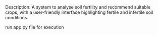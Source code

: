 Description:
A system to analyse soil fertility and recommend suitable crops, with a user-friendly interface highlighting fertile and infertile soil conditions.


run app.py file for execution

